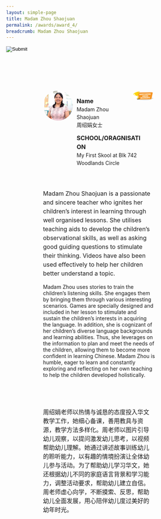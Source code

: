 ```yaml
---
layout: simple-page
title: Madam Zhou Shaojuan
permalink: /awards/award_4/
breadcrumb: Madam Zhou Shaojuan
---
```


<style>
    .wrapper {
        display: grid;
        margin-top: 50px;
        margin-left: 100px;
        margin-right: 100px;
        grid-template-columns: 10% 10% 10% 10% 10% 10% 10% 10% 10% 10%;
        grid-template-rows: 100px 100px auto ;
    }

   .item1 {
        grid-column-start: 1;
        grid-column-end: 4;
        grid-row-start: 1;
        grid-row-end: 3;
        /* text-align: center; */
        margin-right: 10px;
    }

   .item2 {
        grid-column-start: 4;
        grid-column-end: 9;
        grid-row-start: 1;
        grid-row-end: 2;
        /* text-align: center; */
    }

   .item3 {
        grid-column-start: 4;
        grid-column-end: 10;
        grid-row-start: 2;
        grid-row-end: 3;
        /* text-align: center; */
    }

   .item4 {
        grid-column-start: 9;
        grid-column-end: 11;
        grid-row-start: 1;
        grid-row-end: 2;
        /* text-align: center; */
    }
    
    .item5 {
        grid-column-start: 1;
        grid-column-end: 11;
        grid-row-start: 3;
        grid-row-end: 4;
        margin-top: 50px;
        /* text-align: center; */
    }

   .item6 {
        grid-column-start: 1;
        grid-column-end: 11;
        grid-row-start: 4;
        grid-row-end: 5;
        margin-top: 50px;
        /* text-align: center; */
    }
</style>

<script>
        function goBack() {
          window.history.back();
        }
        </script>

<input type="image" name="btnBack" id="btnBack" onclick="goBack()" src="https://event-reg.biz/DefaultBanner/images/MTLS2019/btnBack.png" style="height:70px;">


<div class="wrapper">
        <div class="item1">
            <img style="border-radius: 50%; width: 100%;" src="/images/Madam Zhou Shaojuan_square.jpg">
        </div>

   <div class="item2">
                <p style="font-weight: bold;margin-bottom: 0px;font-size: 16px;line-height: 1.5;">Name</p>
                <p style="margin-top: 0px;font-size: 14px;line-height: 1.5;">
                  Madam Zhou Shaojuan<br>
                周绍娟女士</p>
        </div>

   <div class="item3">
                <p style="font-weight: bold;margin-bottom: 0px;font-size: 16px;line-height: 1.5;">SCHOOL/ORAGNISATION</p>
                <p style="margin-top: 0px;font-size: 14px;line-height: 1.5;">
                  My First Skool at Blk 742 Woodlands Circle
  </p>
        </div>

   <div class="item4">
                <img style="border-radius: 50%; width: 200px;" src="/images/Outstanding.PNG">
   </div>

   <div class="item5">
            <p style="margin-right: 10px;font-size: 16px;line-height: 1.5;">
              Madam Zhou Shaojuan is a passionate and sincere teacher who ignites her children’s interest in learning through well organised lessons. She utilises teaching aids to develop the children’s observational skills, as well as asking good guiding questions to stimulate their thinking. Videos have also been used effectively to help her children better understand a topic. 

Madam Zhou uses stories to train the children’s listening skills. She engages them by bringing them through various interesting scenarios. Games are specially designed and included in her lesson to stimulate and sustain the children’s interests in acquiring the language. In addition, she is cognizant of her children’s diverse language backgrounds and learning abilities. Thus, she leverages on the information to plan and meet the needs of the children, allowing them to become more confident in learning Chinese. Madam Zhou is humble, eager to learn and constantly exploring and reflecting on her own teaching to help the children developed holistically.  
              </p>
        </div>

   <div class="item6">
                <p style="margin-right: 10px;font-size: 16px;line-height: 1.5;">
                  周绍娟老师以热情与诚恳的态度投入华文教学工作，她细心备课，善用教具与资源，教学方法多样化。周老师以图片引导幼儿观察，以提问激发幼儿思考，以视频帮助幼儿理解。她通过讲述故事训练幼儿的聆听能力，以有趣的情境扮演让全体幼儿参与活动。为了帮助幼儿学习华文，她还根据幼儿不同的家庭语言背景和学习能力，调整活动要求，帮助幼儿建立自信。周老师虚心向学，不断摸索、反思，帮助幼儿全面发展，用心陪伴幼儿度过美好的幼年时光。
                  </p>
        </div>
</div>
